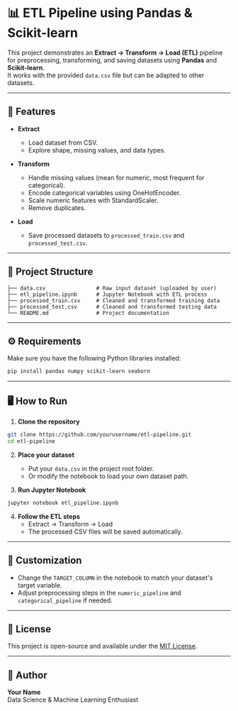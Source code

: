 # 📊 ETL Pipeline using Pandas & Scikit-learn

This project demonstrates an **Extract → Transform → Load (ETL)** pipeline for preprocessing, transforming, and saving datasets using **Pandas** and **Scikit-learn**.  
It works with the provided `data.csv` file but can be adapted to other datasets.

---

## 🚀 Features
- **Extract**  
  - Load dataset from CSV.
  - Explore shape, missing values, and data types.

- **Transform**  
  - Handle missing values (mean for numeric, most frequent for categorical).
  - Encode categorical variables using OneHotEncoder.
  - Scale numeric features with StandardScaler.
  - Remove duplicates.

- **Load**  
  - Save processed datasets to `processed_train.csv` and `processed_test.csv`.

---

## 📂 Project Structure
```
├── data.csv                # Raw input dataset (uploaded by user)
├── etl_pipeline.ipynb      # Jupyter Notebook with ETL process
├── processed_train.csv     # Cleaned and transformed training data
├── processed_test.csv      # Cleaned and transformed testing data
└── README.md               # Project documentation
```

---

## ⚙️ Requirements
Make sure you have the following Python libraries installed:

```bash
pip install pandas numpy scikit-learn seaborn
```

---

## 🖥 How to Run
1. **Clone the repository**
```bash
git clone https://github.com/yourusername/etl-pipeline.git
cd etl-pipeline
```

2. **Place your dataset**
   - Put your `data.csv` in the project root folder.  
   - Or modify the notebook to load your own dataset path.

3. **Run Jupyter Notebook**
```bash
jupyter notebook etl_pipeline.ipynb
```

4. **Follow the ETL steps**
   - Extract → Transform → Load  
   - The processed CSV files will be saved automatically.

---

## 📝 Customization
- Change the `TARGET_COLUMN` in the notebook to match your dataset's target variable.
- Adjust preprocessing steps in the `numeric_pipeline` and `categorical_pipeline` if needed.

---

## 📜 License
This project is open-source and available under the [MIT License](LICENSE).

---

## 🙌 Author
**Your Name**  
Data Science & Machine Learning Enthusiast
